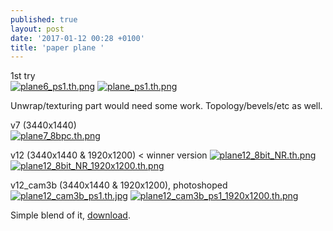 ```yaml
---
published: true
layout: post
date: '2017-01-12 00:28 +0100'
title: 'paper plane '
---
```

1st try  
[![plane6_ps1.th.png](https://cdn.scrot.moe/images/2017/01/12/plane6_ps1.th.png)](https://cdn.scrot.moe/images/2017/01/12/plane6_ps1.png) 
[![plane_ps1.th.png](https://cdn.scrot.moe/images/2017/01/12/plane_ps1.th.png)](https://cdn.scrot.moe/images/2017/01/12/plane_ps1.png)

Unwrap/texturing part would need some work. Topology/bevels/etc as well.

v7 (3440x1440)  
[![plane7_8bpc.th.png](https://cdn.scrot.moe/images/2017/01/12/plane7_8bpc.th.png)](https://cdn.scrot.moe/images/2017/01/12/plane7_8bpc.png)

v12 (3440x1440 & 1920x1200) < winner version
[![plane12_8bit_NR.th.png](https://cdn.scrot.moe/images/2017/01/13/plane12_8bit_NR.th.png)](https://cdn.scrot.moe/images/2017/01/13/plane12_8bit_NR.png)
[![plane12_8bit_NR_1920x1200.th.png](https://cdn.scrot.moe/images/2017/01/13/plane12_8bit_NR_1920x1200.th.png)](https://cdn.scrot.moe/images/2017/01/13/plane12_8bit_NR_1920x1200.png)

v12_cam3b (3440x1440 & 1920x1200), photoshoped
[![plane12_cam3b_ps1.th.jpg](https://cdn.scrot.moe/images/2017/01/14/plane12_cam3b_ps1.th.jpg)](https://cdn.scrot.moe/images/2017/01/14/plane12_cam3b_ps1.jpg) 
[![plane12_cam3b_ps1_1920x1200.th.png](https://cdn.scrot.moe/images/2017/01/14/plane12_cam3b_ps1_1920x1200.th.png)](https://cdn.scrot.moe/images/2017/01/14/plane12_cam3b_ps1_1920x1200.png)

Simple blend of it, [download]({{site.baseurl}}/blends/planeUV2.blend.zip).
